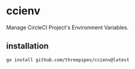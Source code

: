 # ccienv

Manage CircleCI Project's Environment Variables.

## installation

```
go install github.com/threepipes/ccienv@latest
```
